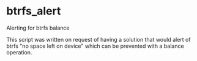 # btrfs_alert
Alerting for btrfs balance

This script was written on request of having a solution that would alert of btrfs "no space left on device" which can be prevented with a balance operation.
